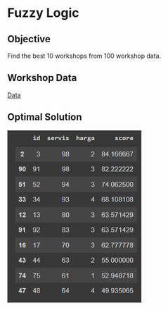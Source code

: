 # Fuzzy Logic

## Objective
Find the best 10 workshops from 100 workshop data.

## Workshop Data
[Data](https://github.com/aryyawijaya/fuzzy-logic/blob/main/bengkel.xlsx)

## Optimal Solution
![alt text](https://github.com/aryyawijaya/fuzzy-logic/blob/main/top10.png?raw=true)